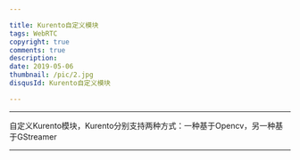 ```yaml
---

title: Kurento自定义模块
tags: WebRTC
copyright: true
comments: true
description: 
date: 2019-05-06
thumbnail: /pic/2.jpg
disqusId: Kurento自定义模块

---
```


---

自定义Kurento模块，Kurento分别支持两种方式：一种基于Opencv，另一种基于GStreamer 

---
<!-- more -->